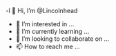 -l 👋 Hi, I’m @Lincolnhead
- 👀 I’m interested in ...
- 🌱 I’m currently learning ...
- 💞️ I’m looking to collaborate on ...
- 📫 How to reach me ...

<!---
Lincolnhead/Lincolnhead is a ✨ special ✨ repository because its `README.md` (this file) appears on your GitHub profile.
You can click the Preview link to take a look at your changes.
--->
